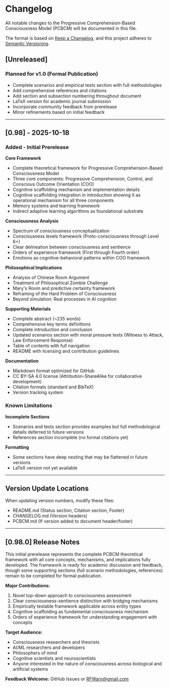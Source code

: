 # Changelog

All notable changes to the Progressive Comprehension-Based Consciousness Model (PCBCM) will be documented in this file.

The format is based on [Keep a Changelog](https://keepachangelog.com/en/1.0.0/),
and this project adheres to [Semantic Versioning](https://semver.org/spec/v2.0.0.html).

## [Unreleased]

### Planned for v1.0 (Formal Publication)
- Complete scenarios and empirical tests section with full methodologies
- Add comprehensive references and citations
- Add section and subsection numbering throughout document
- LaTeX version for academic journal submission
- Incorporate community feedback from prerelease
- Minor refinements based on initial feedback

---

## [0.98] - 2025-10-18

### Added - Initial Prerelease

**Core Framework**
- Complete theoretical framework for Progressive Comprehension-Based Consciousness Model
- Three core components: Progressive Comprehension, Control, and Conscious Outcome Orientation (COO)
- Cognitive scaffolding mechanism and implementation details
- Cognitive scaffolding integration in introduction showing it as operational mechanism for all three components
- Memory systems and learning framework
- Indirect adaptive learning algorithms as foundational substrate

**Consciousness Analysis**
- Spectrum of consciousness conceptualization
- Consciousness levels framework (Proto-consciousness through Level 6+)
- Clear delineation between consciousness and sentience
- Orders of experience framework (First through Fourth order)
- Emotions as cognitive-behavioral patterns within COO framework

**Philosophical Implications**
- Analysis of Chinese Room Argument
- Treatment of Philosophical Zombie Challenge  
- Mary's Room and predictive certainty framework
- Reframing of the Hard Problem of Consciousness
- Beyond simulation: Real processes in AI cognition

**Supporting Materials**
- Complete abstract (~235 words)
- Comprehensive key terms definitions
- Complete introduction and conclusion
- Updated scenarios section with moral pressure tests (Witness to Attack, Law Enforcement Response)
- Table of contents with full navigation
- README with licensing and contribution guidelines

**Documentation**
- Markdown format optimized for GitHub
- CC BY-SA 4.0 license (Attribution-ShareAlike for collaborative development)
- Citation formats (standard and BibTeX)
- Version tracking system

### Known Limitations

**Incomplete Sections**
- Scenarios and tests section provides examples but full methodological details deferred to future versions
- References section incomplete (no formal citations yet)

**Formatting**
- Some sections have deep nesting that may be flattened in future versions
- LaTeX version not yet available

---

## Version Update Locations

When updating version numbers, modify these files:
- README.md (Status section, Citation section, Footer)
- CHANGELOG.md (Version headers)
- PCBCM.md (If version added to document header/footer)

---

## [0.98.0] Release Notes

This initial prerelease represents the complete PCBCM theoretical framework with all core concepts, mechanisms, and implications fully developed. The framework is ready for academic discussion and feedback, though some supporting sections (full scenario methodologies, references) remain to be completed for formal publication.

**Major Contributions:**
1. Novel top-down approach to consciousness assessment
2. Clear consciousness-sentience distinction with bridging mechanisms
3. Empirically testable framework applicable across entity types
4. Cognitive scaffolding as fundamental consciousness mechanism
5. Orders of experience framework for understanding engagement with concepts

**Target Audience:**
- Consciousness researchers and theorists
- AI/ML researchers and developers
- Philosophers of mind
- Cognitive scientists and neuroscientists
- Anyone interested in the nature of consciousness across biological and artificial systems

**Feedback Welcome:**
GitHub Issues or RFWarn@gmail.com
